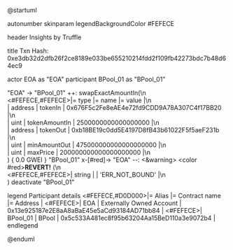 

@startuml

autonumber
skinparam legendBackgroundColor #FEFECE

<style>
      header {
        HorizontalAlignment left
        FontColor purple
        FontSize 14
        Padding 10
      }
    </style>

header Insights by Truffle

title Txn Hash: 0xe3db32d2dfb26f2ce8189e033be655210214fdd2f109fb42273bdc7b48d64ec9


actor EOA as "EOA"
participant BPool_01 as "BPool_01"

"EOA" -> "BPool_01" ++: swapExactAmountIn(\n\
<#FEFECE,#FEFECE>|= type |= name |= value |\n\
| address | tokenIn | 0x676F5c2Fe8eAE4e72fd9CDD9A78A307C4f17BB20 |\n\
| uint | tokenAmountIn | 2500000000000000000 |\n\
| address | tokenOut | 0xb18BE19c0dd5E4197D8fB43b61022F5f5aeF231b |\n\
| uint | minAmountOut | 475000000000000000000 |\n\
| uint | maxPrice | 200000000000000000000 |\n\
) { 0.0 GWEI }
"BPool_01" x-[#red]-> "EOA" --: <&warning> <color #red>**REVERT!**</color> (\n\
<#FEFECE,#FEFECE>| string |  | 'ERR_NOT_BOUND' |\n\
)
deactivate "BPool_01"

legend
Participant details
<#FEFECE,#D0D000>|= Alias |= Contract name |= Address |
<#FEFECE>| EOA | Externally Owned Account | 0x13e925187e2E8aA8aBaE45e5aCd93184AD71bb84 |
<#FEFECE>| BPool_01 | BPool | 0x5c533A481ec8f95b63204Aa15BeD110a3e9072b4 |
endlegend

@enduml